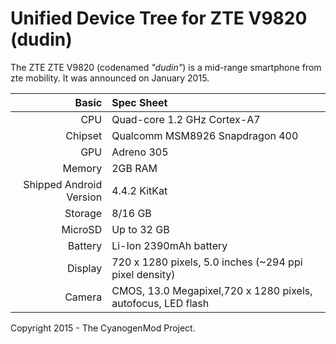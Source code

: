 Unified Device Tree for ZTE V9820 (dudin)
=============================================

The ZTE ZTE V9820 (codenamed _"dudin"_) is a mid-range smartphone from zte mobility.
It was announced on January 2015.

Basic   | Spec Sheet
-------:|:-------------------------
CPU     | Quad-core 1.2 GHz Cortex-A7
Chipset | Qualcomm MSM8926 Snapdragon 400
GPU     | Adreno 305
Memory  | 2GB RAM
Shipped Android Version | 4.4.2 KitKat
Storage | 8/16 GB
MicroSD | Up to 32 GB
Battery | Li-Ion 2390mAh battery
Display | 720 x 1280 pixels, 5.0 inches (~294 ppi pixel density)
Camera  | CMOS, 13.0 Megapixel,720 x 1280 pixels, autofocus, LED flash

Copyright 2015 - The CyanogenMod Project.
